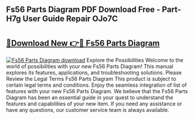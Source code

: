 ## Fs56 Parts Diagram PDF Download Free - Part-H7g User Guide Repair OJo7C

# <h2><a href="http://dfuqbw.blite.top/?on=Fs56+Parts+Diagram">🔗Download New 👉🔴 Fs56 Parts Diagram</a></h2>

[![Fs56 Parts Diagram download](https://i.imgur.com/lujVjoI.png)](http://dfuqbw.blite.top/?on=Fs56+Parts+Diagram)
Explore the Possibilities Welcome to the world of possibilities with your new Fs56 Parts Diagram! This manual explores its features, applications, and troubleshooting solutions. Please Review the Legal Terms Fs56 Parts Diagram This product is subject to certain legal terms and conditions. Enjoy the seamless integration of list of features with your new Fs56 Parts Diagram. We believe that the Fs56 Parts Diagram has been an essential guide in your quest to understand the features and capabilities of your new item. If you need any assistance or have any questions, our customer service team is always available.

